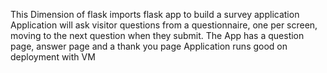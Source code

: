 This Dimension of flask imports flask app to build a survey application
Application will ask visitor questions from a questionnaire, one per screen, moving to the next question when they submit.
The App has a question page, answer page and a thank you page
Application runs good on deployment with VM
